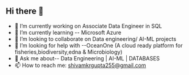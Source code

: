 ## Hi there 👋

- 🔭 I’m currently working on Associate Data Engineer in SQL 
- 🌱 I’m currently learning -- Microsoft Azure
- 👯 I’m looking to collaborate on Data engineering/ AI-ML projects
- 🤔 I’m looking for help with --OceanOne (A cloud ready platform for fisheries,biodiversity,edna & Microbiology)
- 💬 Ask me about-- Data Engineering | AI-ML | DATABASES
- 📫 How to reach me: shivamkrgupta255@gmail.com




